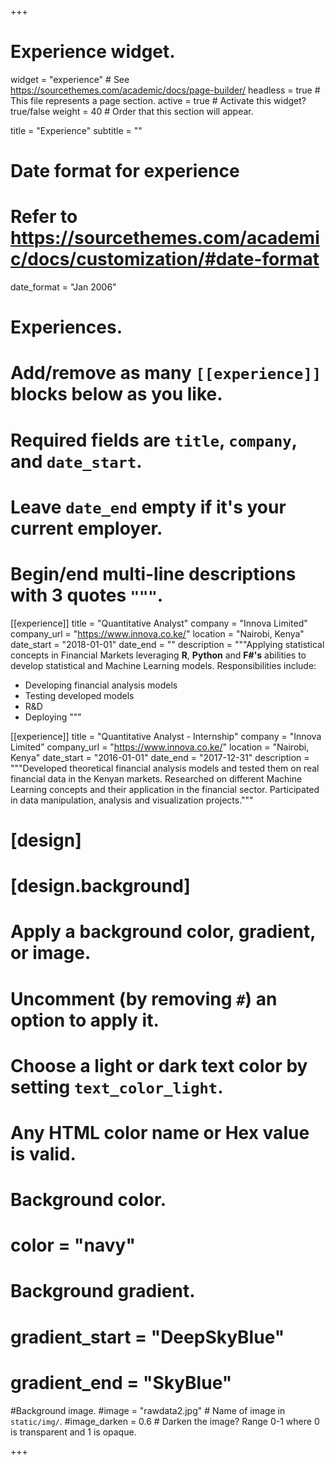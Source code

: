 +++
# Experience widget.
widget = "experience"  # See https://sourcethemes.com/academic/docs/page-builder/
headless = true  # This file represents a page section.
active = true  # Activate this widget? true/false
weight = 40  # Order that this section will appear.

title = "Experience"
subtitle = ""

# Date format for experience
#   Refer to https://sourcethemes.com/academic/docs/customization/#date-format
date_format = "Jan 2006"

# Experiences.
#   Add/remove as many `[[experience]]` blocks below as you like.
#   Required fields are `title`, `company`, and `date_start`.
#   Leave `date_end` empty if it's your current employer.
#   Begin/end multi-line descriptions with 3 quotes `"""`.
[[experience]]
  title = "Quantitative Analyst"
  company = "Innova Limited"
  company_url = "https://www.innova.co.ke/"
  location = "Nairobi, Kenya"
  date_start = "2018-01-01"
  date_end = ""
  description = """Applying statistical concepts in Financial Markets leveraging **R**, **Python** and **F#'s** abilities to develop statistical and Machine Learning models.
  Responsibilities include:
  
  * Developing financial analysis models
  * Testing developed models
  * R&D
  * Deploying
  """

[[experience]]
  title = "Quantitative Analyst - Internship"
  company = "Innova Limited"
  company_url = "https://www.innova.co.ke/"
  location = "Nairobi, Kenya"
  date_start = "2016-01-01"
  date_end = "2017-12-31"
  description = """Developed theoretical financial analysis models and tested them on real financial data in the Kenyan markets.
   Researched on different Machine Learning concepts and their application in the financial sector. Participated in data manipulation, analysis and visualization projects."""
   
  # [design] 
  # [design.background]
  # Apply a background color, gradient, or image.
  #   Uncomment (by removing `#`) an option to apply it.
  #   Choose a light or dark text color by setting `text_color_light`.
  #   Any HTML color name or Hex value is valid.
  
  # Background color.
  # color = "navy"
  
  # Background gradient.
  # gradient_start = "DeepSkyBlue"
  # gradient_end = "SkyBlue"
  
  #Background image.
  #image = "rawdata2.jpg"  # Name of image in `static/img/`.
  #image_darken = 0.6  # Darken the image? Range 0-1 where 0 is transparent and 1 is opaque.

+++

